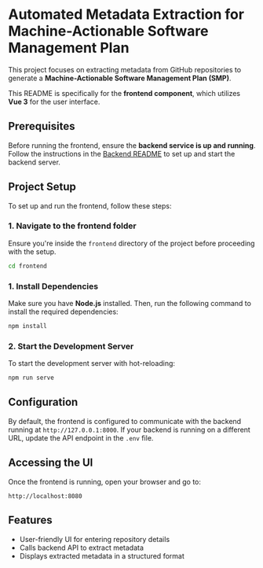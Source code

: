 # Automated Metadata Extraction for Machine-Actionable Software Management Plan

This project focuses on extracting metadata from GitHub repositories to generate a **Machine-Actionable Software Management Plan (SMP)**.

This README is specifically for the **frontend component**, which utilizes **Vue 3** for the user interface.

## Prerequisites
Before running the frontend, ensure the **backend service is up and running**. Follow the instructions in the [Backend README](../backend/README.md) to set up and start the backend server.

## Project Setup
To set up and run the frontend, follow these steps:

### 1. Navigate to the frontend folder
Ensure you're inside the `frontend` directory of the project before proceeding with the setup.

   ```sh
   cd frontend
   ```

### 1. Install Dependencies
Make sure you have **Node.js** installed. Then, run the following command to install the required dependencies:

```sh
npm install
```

### 2. Start the Development Server
To start the development server with hot-reloading:

```sh
npm run serve
```

## Configuration
By default, the frontend is configured to communicate with the backend running at `http://127.0.0.1:8000`. If your backend is running on a different URL, update the API endpoint in the `.env` file.

## Accessing the UI
Once the frontend is running, open your browser and go to:

```
http://localhost:8080
```

## Features
- User-friendly UI for entering repository details
- Calls backend API to extract metadata
- Displays extracted metadata in a structured format



